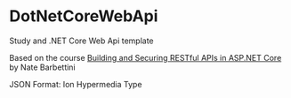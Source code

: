 # DotNetCoreWebApi
Study and .NET Core Web Api template


Based on the course [Building and Securing RESTful APIs in ASP.NET Core](https://www.linkedin.com/learning/building-and-securing-restful-apis-in-asp-dot-net-core-2)
by Nate Barbettini

JSON Format: Ion Hypermedia Type

